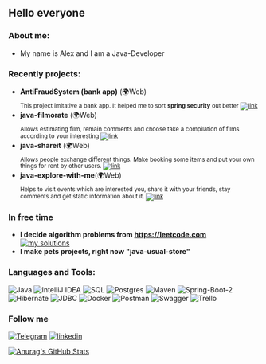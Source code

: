 ## Hello everyone 

### About me:
* My name is Alex and I am a Java-Developer

### Recently projects:

* **AntiFraudSystem (bank app)** (🌍Web) \
<sub>This project imitative a bank app. It helped me to sort **spring security** out better [![link](https://img.shields.io/badge/-link-orange?style=?style=plastic&logo=appveyor&logo=)](https://github.com/AlexKlinkov/AntiFraudSystem) </sub>
* **java-filmorate** (🌍Web) \
<sub>Allows estimating film, remain comments and 
choose take a compilation of films according to your interesting [![link](https://img.shields.io/badge/-link-orange?style=?style=plastic&logo=appveyor&logo=)](https://github.com/AlexKlinkov/java-filmorate) </sub>
* **java-shareit** (🌍Web) \
<sub>Allows people exchange different things. 
Make booking some items and put your own things for rent 
by other users. [![link](https://img.shields.io/badge/-link-orange?style=?style=plastic&logo=appveyor&logo=)](https://github.com/AlexKlinkov/java-shareit) </sub>
* **java-explore-with-me**(🌍Web) \
<sub>Helps to visit events which are interested you, 
share it with your friends, stay comments and get static information about it. [![link](https://img.shields.io/badge/-link-orange?style=?style=plastic&logo=appveyor&logo=)](https://github.com/AlexKlinkov/java-explore-with-me) </sub>

### In free time
* **I decide algorithm problems from https://leetcode.com** \
[![my solutions](https://img.shields.io/badge/-MY_SOLUTIONS-blueviolet?style=?style=flat-square&logo=appveyor&logo=)](https://github.com/AlexKlinkov/leetcode)
* **I make pets projects, right now "java-usual-store"** 
### Languages and Tools:
![Java](https://img.shields.io/badge/-Java-red?style=for-the-badge&logo=oracle)
![IntelliJ IDEA](https://img.shields.io/badge/IntelliJIDEA-000000.svg?style=for-the-badge&logo=intellij-idea&logoColor=white)
![SQL](https://img.shields.io/badge/-SQL-ed?style=for-the-badge&logo=PostgreSql)
![Postgres](https://img.shields.io/badge/postgres-%23316192.svg?style=for-the-badge&logo=postgresql&logoColor=white)
![Maven](https://img.shields.io/badge/-Maven-pink?style=for-the-badge&logo=apacheMaven)
![Spring-Boot-2](https://img.shields.io/badge/spring_boot-%236DB33F.svg?style=for-the-badge&logo=spring&logoColor=white)
![Hibernate](https://img.shields.io/badge/-Hibernate-9cf?style=for-the-badge&logo=hibernate)
![JDBC](https://img.shields.io/badge/JDBC-F80000?style=for-the-badge&logo=oracle&logoColor=white)
![Docker](https://img.shields.io/badge/docker-%230db7ed.svg?style=for-the-badge&logo=docker&logoColor=white)
![Postman](https://img.shields.io/badge/Postman-FF6C37?style=for-the-badge&logo=postman&logoColor=white)
![Swagger](https://img.shields.io/badge/-Swagger-%23Clojure?style=for-the-badge&logo=swagger&logoColor=white)
![Trello](https://img.shields.io/badge/Trello-%23026AA7.svg?style=for-the-badge&logo=Trello&logoColor=white)

### Follow me
[![Telegram](https://img.shields.io/badge/-Telegram-blue?style=for-the-badge&logo=telegram)](https://t.me/Alex_Alex00)
[![linkedin](https://img.shields.io/badge/LinkedIn-0077B5?style=for-the-badge&logo=linkedin&logoColor=white)](https://www.linkedin.com/in/aleksandr-klinkov)

<!-- Add the link reference below this section -->
[![Anurag's GitHub Stats](https://github-readme-stats.vercel.app/api?username=AlexKlinkov&show_icons=true&theme=radical)](https://github.com/anuraghazra/github-readme-stats)

